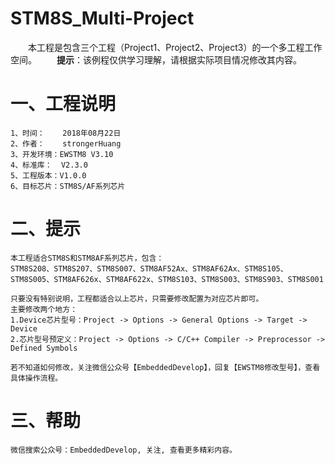 # STM8S_Multi-Project

　　本工程是包含三个工程（Project1、Project2、Project3）的一个多工程工作空间。
　　**提示**：该例程仅供学习理解，请根据实际项目情况修改其内容。

# 一、工程说明
    1、时间：    2018年08月22日
    2、作者：    strongerHuang
    3、开发环境：EWSTM8 V3.10
    4、标准库：  V2.3.0
    5、工程版本：V1.0.0
    6、目标芯片：STM8S/AF系列芯片

# 二、提示
    本工程适合STM8S和STM8AF系列芯片，包含：
    STM8S208、STM8S207、STM8S007、STM8AF52Ax、STM8AF62Ax、STM8S105、
    STM8S005、STM8AF626x、STM8AF622x、STM8S103、STM8S003、STM8S903、STM8S001

    只要没有特别说明，工程都适合以上芯片，只需要修改配置为对应芯片即可。
    主要修改两个地方：
    1.Device芯片型号：Project -> Options -> General Options -> Target -> Device
    2.芯片型号预定义：Project -> Options -> C/C++ Compiler -> Preprocessor -> Defined Symbols

    若不知道如何修改，关注微信公众号【EmbeddedDevelop】，回复【EWSTM8修改型号】，查看具体操作流程。

# 三、帮助
    微信搜索公众号：EmbeddedDevelop, 关注, 查看更多精彩内容。
